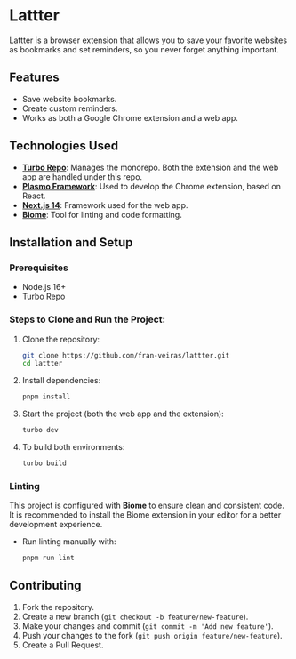 # Lattter

Lattter is a browser extension that allows you to save your favorite websites as bookmarks and set reminders, so you never forget anything important.

## Features

- Save website bookmarks.
- Create custom reminders.
- Works as both a Google Chrome extension and a web app.

## Technologies Used

- **[Turbo Repo](https://turbo.build/)**: Manages the monorepo. Both the extension and the web app are handled under this repo.
- **[Plasmo Framework](https://www.plasmo.com/)**: Used to develop the Chrome extension, based on React.
- **[Next.js 14](https://nextjs.org/)**: Framework used for the web app.
- **[Biome](https://biomejs.dev/)**: Tool for linting and code formatting.

## Installation and Setup

### Prerequisites

- Node.js 16+
- Turbo Repo

### Steps to Clone and Run the Project:

1. Clone the repository:
    ```bash
    git clone https://github.com/fran-veiras/lattter.git
    cd lattter
    ```

2. Install dependencies:
    ```bash
    pnpm install
    ```

3. Start the project (both the web app and the extension):
    ```bash
    turbo dev
    ```

4. To build both environments:
    ```bash
    turbo build
    ```

### Linting

This project is configured with **Biome** to ensure clean and consistent code. It is recommended to install the Biome extension in your editor for a better development experience.

- Run linting manually with:
    ```bash
    pnpm run lint
    ```

## Contributing

1. Fork the repository.
2. Create a new branch (`git checkout -b feature/new-feature`).
3. Make your changes and commit (`git commit -m 'Add new feature'`).
4. Push your changes to the fork (`git push origin feature/new-feature`).
5. Create a Pull Request.
